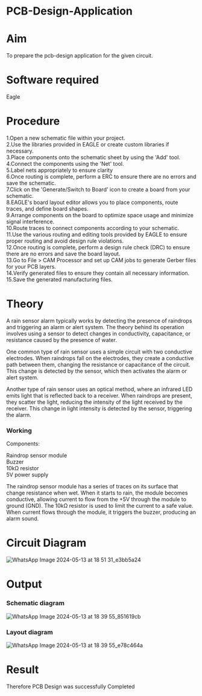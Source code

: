 # PCB-Design-Application
# Aim
To prepare the pcb-design application for the given circuit.

# Software required
Eagle

# Procedure

1.Open a new schematic file within your project.</br>
2.Use the libraries provided in EAGLE or create custom libraries if necessary.</br>
3.Place components onto the schematic sheet by using the 'Add' tool.</br>
4.Connect the components using the 'Net' tool.</br>
5.Label nets appropriately to ensure clarity</br>
6.Once routing is complete, perform a ERC to ensure there are no errors and save the schematic.</br>
7.Click on the 'Generate/Switch to Board' icon to create a board from your schematic.</br>
8.EAGLE's board layout editor allows you to place components, route traces, and define board shapes.</br>
9.Arrange components on the board to optimize space usage and minimize signal interference.</br>
10.Route traces to connect components according to your schematic.</br>
11.Use the various routing and editing tools provided by EAGLE to ensure proper routing and avoid design rule violations.</br>
12.Once routing is complete, perform a design rule check (DRC) to ensure there are no errors and save the board layout.</br>
13.Go to File > CAM Processor and set up CAM jobs to generate Gerber files for your PCB layers.</br>
14.Verify generated files to ensure they contain all necessary information.</br>
15.Save the generated manufacturing files.</br>

# Theory


A rain sensor alarm typically works by detecting the presence of raindrops and triggering an alarm or alert system. The theory behind its operation involves using a sensor to detect changes in conductivity, capacitance, or resistance caused by the presence of water.

One common type of rain sensor uses a simple circuit with two conductive electrodes. When raindrops fall on the electrodes, they create a conductive path between them, changing the resistance or capacitance of the circuit. This change is detected by the sensor, which then activates the alarm or alert system.

Another type of rain sensor uses an optical method, where an infrared LED emits light that is reflected back to a receiver. When raindrops are present, they scatter the light, reducing the intensity of the light received by the receiver. This change in light intensity is detected by the sensor, triggering the alarm.


### Working 

Components:


Raindrop sensor module<br>
Buzzer<br>
10kΩ resistor<br>
5V power supply

The raindrop sensor module has a series of traces on its surface that change resistance when wet.
When it starts to rain, the module becomes conductive, allowing current to flow from the +5V through the module to ground (GND).
The 10kΩ resistor is used to limit the current to a safe value.
When current flows through the module, it triggers the buzzer, producing an alarm sound.

# Circuit Diagram
![WhatsApp Image 2024-05-13 at 18 51 31_e3bb5a24](https://github.com/Iyalarasu1/PCB-Design-Application/assets/144870581/f85c6948-f31c-4a35-8138-fbe9b10345ab)


# Output

### Schematic diagram
![WhatsApp Image 2024-05-13 at 18 39 55_851619cb](https://github.com/Iyalarasu1/PCB-Design-Application/assets/144870581/03a2942c-9e3c-42f7-9709-76242ff52d58)


### Layout diagram
![WhatsApp Image 2024-05-13 at 18 39 55_e78c464a](https://github.com/Iyalarasu1/PCB-Design-Application/assets/144870581/26dad029-fedf-4cfb-a4ae-ade03605230d)


# Result

Therefore PCB Design was successfully Completed
